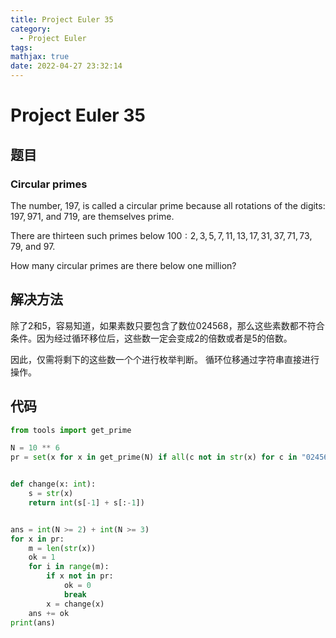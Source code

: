 ```yaml
---
title: Project Euler 35
category:
  - Project Euler
tags:
mathjax: true
date: 2022-04-27 23:32:14
---
```


<escape><!-- more --></escape>

# Project Euler 35

## 题目

### Circular primes

The number, $197$, is called a circular prime because all rotations of the digits: $197, 971,$ and $719$, are themselves prime.

There are thirteen such primes below $100: 2, 3, 5, 7, 11, 13, 17, 31, 37, 71, 73, 79,$ and $97$.

How many circular primes are there below one million?

## 解决方法

除了$2$和$5$，容易知道，如果素数只要包含了数位$024568$，那么这些素数都不符合条件。因为经过循环移位后，这些数一定会变成$2$的倍数或者是$5$的倍数。

因此，仅需将剩下的这些数一个个进行枚举判断。
循环位移通过字符串直接进行操作。

## 代码

```py
from tools import get_prime

N = 10 ** 6
pr = set(x for x in get_prime(N) if all(c not in str(x) for c in "024568"))


def change(x: int):
    s = str(x)
    return int(s[-1] + s[:-1])


ans = int(N >= 2) + int(N >= 3)
for x in pr:
    m = len(str(x))
    ok = 1
    for i in range(m):
        if x not in pr:
            ok = 0
            break
        x = change(x)
    ans += ok
print(ans)
```
